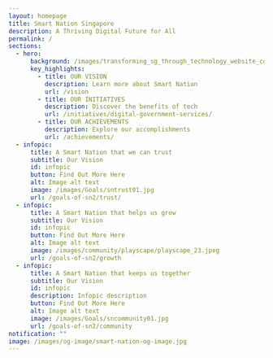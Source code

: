 ```yaml
---
layout: homepage
title: Smart Nation Singapore
description: A Thriving Digital Future for All
permalink: /
sections:
  - hero:
      background: /images/transforming_sg_through_technology_website_cover_estate.jpg
      key_highlights:
        - title: OUR VISION
          description: Learn more about Smart Nation
          url: /vision
        - title: OUR INITIATIVES
          description: Discover the benefits of tech
          url: /initiatives/digital-government-services/
        - title: OUR ACHIEVEMENTS
          description: Explore our accomplishments
          url: /achievements/
  - infopic:
      title: A Smart Nation that we can trust
      subtitle: Our Vision
      id: infopic
      button: Find Out More Here
      alt: Image alt text
      image: /images/Goals/sntrust01.jpg
      url: /goals-of-sn2/trust/
  - infopic:
      title: A Smart Nation that helps us grow
      subtitle: Our Vision
      id: infopic
      button: Find Out More Here
      alt: Image alt text
      image: /images/community/playscape/playscape_23.jpeg
      url: /goals-of-sn2/growth
  - infopic:
      title: A Smart Nation that keeps us together
      subtitle: Our Vision
      id: infopic
      description: Infopic description
      button: Find Out More Here
      alt: Image alt text
      image: /images/Goals/sncommunity01.jpg
      url: /goals-of-sn2/community
notification: ""
image: /images/og-image/smart-nation-og-image.jpg
---
```

